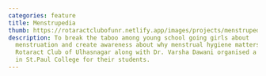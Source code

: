 ```yaml
---
categories: feature
title: Menstrupedia
thumb: https://rotaractclubofunr.netlify.app/images/projects/menstrupedia.jpg
description: To break the taboo among young school going girls about
  menstruation and create awareness about why menstrual hygiene matters,
  Rotaract Club of Ulhasnagar along with Dr. Varsha Dawani organised a seminar
  in St.Paul College for their students.
---
```

